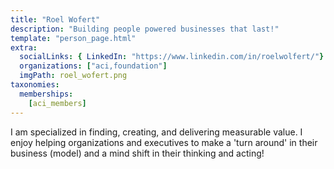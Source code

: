 ```yaml
---
title: "Roel Wofert"
description: "Building people powered businesses that last!"
template: "person_page.html"
extra:
  socialLinks: { LinkedIn: "https://www.linkedin.com/in/roelwolfert/"}
  organizations: ["aci,foundation"]
  imgPath: roel_wofert.png
taxonomies:
  memberships:
    [aci_members]
---
```


I am specialized in finding, creating, and delivering measurable value. I enjoy helping organizations and executives to make a 'turn around' in their business (model) and a mind shift in their thinking and acting!